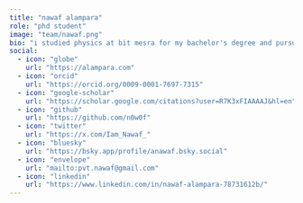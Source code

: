 ```yaml
---
title: "nawaf alampara"
role: "phd student"
image: "team/nawaf.png"
bio: "i studied physics at bit mesra for my bachelor's degree and pursued a master in energy from iit bombay. my research interest is in accelerating scientific discovery."
social:
  - icon: "globe"
    url: "https://alampara.com"
  - icon: "orcid"
    url: "https://orcid.org/0009-0001-7697-7315"
  - icon: "google-scholar"
    url: "https://scholar.google.com/citations?user=R7K3xFIAAAAJ&hl=en"
  - icon: "github"
    url: "https://github.com/n0w0f"
  - icon: "twitter"
    url: "https://x.com/Iam_Nawaf_"
  - icon: "bluesky"
    url: "https://bsky.app/profile/anawaf.bsky.social"
  - icon: "envelope"
    url: "mailto:pvt.nawaf@gmail.com"
  - icon: "linkedin"
    url: "https://www.linkedin.com/in/nawaf-alampara-78731612b/"
---
```


